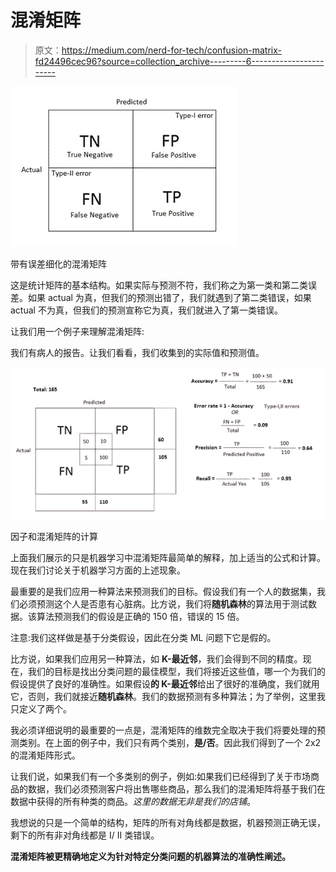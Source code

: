 # 混淆矩阵

> 原文：<https://medium.com/nerd-for-tech/confusion-matrix-fd24496cec96?source=collection_archive---------6----------------------->

![](img/220f5c2481fbc174c3755d50c2a9327b.png)

带有误差细化的混淆矩阵

这是统计矩阵的基本结构。如果实际与预测不符，我们称之为第一类和第二类误差。如果 actual 为真，但我们的预测出错了，我们就遇到了第二类错误，如果 actual 不为真，但我们的预测宣称它为真，我们就进入了第一类错误。

让我们用一个例子来理解混淆矩阵:

我们有病人的报告。让我们看看，我们收集到的实际值和预测值。

![](img/031c33202908d4e3791292d605e83117.png)

因子和混淆矩阵的计算

上面我们展示的只是机器学习中混淆矩阵最简单的解释，加上适当的公式和计算。现在我们讨论关于机器学习方面的上述现象。

最重要的是我们应用一种算法来预测我们的目标。假设我们有一个人的数据集，我们必须预测这个人是否患有心脏病。比方说，我们将**随机森林**的算法用于测试数据。该算法预测我们的假设是正确的 150 倍，错误的 15 倍。

注意:我们这样做是基于分类假设，因此在分类 ML 问题下它是假的。

比方说，如果我们应用另一种算法，如 **K-最近邻**，我们会得到不同的精度。现在，我们的目标是找出分类问题的最佳模型，我们将接近这些值，哪一个为我们的假设提供了良好的准确性。如果假设**的 K-最近邻**给出了很好的准确度，我们就用它，否则，我们就接近**随机森林**。我们的数据预测有多种算法；为了举例，这里我只定义了两个。

我必须详细说明的最重要的一点是，混淆矩阵的维数完全取决于我们将要处理的预测类别。在上面的例子中，我们只有两个类别，**是/否**。因此我们得到了一个 2x2 的混淆矩阵形式。

让我们说，如果我们有一个多类别的例子，例如:如果我们已经得到了关于市场商品的数据，我们必须预测客户将出售哪些商品，那么我们的混淆矩阵将基于我们在数据中获得的所有种类的商品。*这里的数据无非是我们的店铺*。

我想说的只是一个简单的结构，矩阵的所有对角线都是数据，机器预测正确无误，剩下的所有非对角线都是 I/ II 类错误。

**混淆矩阵被更精确地定义为针对特定分类问题的机器算法的准确性阐述。**